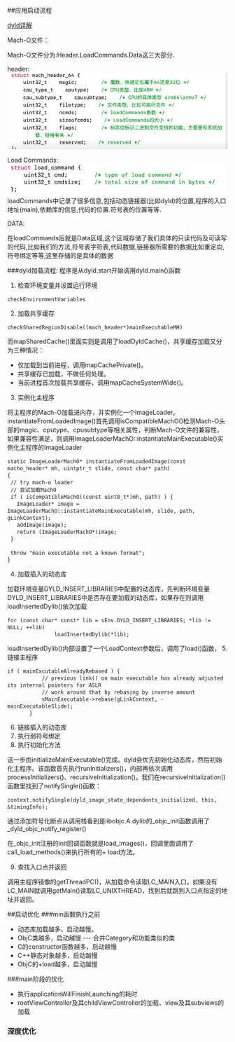 
##应用启动流程

[dyld详解](https://www.dllhook.com/post/238.html)


Mach-O文件：

Mach-O文件分为:Header.LoadCommands.Data这三大部分.

header:
![](machoheader.png)


Load Commands:
![](loadcommands.png)
loadCommands中记录了很多信息,包括动态链接器(比如dyld)的位置,程序的入口地址(main),依赖库的信息,代码的位置.符号表的位置等等.


DATA:

在loadCommands后就是Data区域,这个区域存储了我们具体的只读代码及可读写的代码,比如我们的方法,符号表字符表,代码数据,链接器所需要的数据比如重定向,符号绑定等等,这里存储的是具体的数据


###dyld加载流程:
程序是从dyld.start开始调用dyld.main()函数

1. 检查环境变量并设置运行环境

 ```
 checkEnvironmentVariables
 ```
2. 加载共享缓存
 
 ```
 checkSharedRegionDisable((mach_header*)mainExecutableMH)
 ```
 而mapSharedCache()里面实则是调用了loadDyldCache()，共享缓存加载又分为三种情况：
 - 仅加载到当前进程，调用mapCachePrivate()。
 - 共享缓存已加载，不做任何处理。
 - 当前进程首次加载共享缓存，调用mapCacheSystemWide()。
 
3. 实例化主程序

 将主程序的Mach-O加载进内存，并实例化一个ImageLoader。instantiateFromLoadedImage()首先调用isCompatibleMachO()检测Mach-O头部的magic、cputype、cpusubtype等相关属性，判断Mach-O文件的兼容性，如果兼容性满足，则调用ImageLoaderMachO::instantiateMainExecutable()实例化主程序的ImageLoader

 ```
 static ImageLoaderMachO* instantiateFromLoadedImage(const macho_header* mh, uintptr_t slide, const char* path)
{
  // try mach-o loader
  // 尝试加载MachO
  if ( isCompatibleMachO((const uint8_t*)mh, path) ) {
    ImageLoader* image = ImageLoaderMachO::instantiateMainExecutable(mh, slide, path, gLinkContext);
    addImage(image);
    return (ImageLoaderMachO*)image;
  }
  
  throw "main executable not a known format";
}
 ```
4. 加载插入的动态库

 加载环境变量DYLD_INSERT_LIBRARIES中配置的动态库，先判断环境变量DYLD_INSERT_LIBRARIES中是否存在要加载的动态库，如果存在则调用loadInsertedDylib()依次加载

 ```
 for (const char* const* lib = sEnv.DYLD_INSERT_LIBRARIES; *lib != NULL; ++lib)
                loadInsertedDylib(*lib);
 ```
 loadInsertedDylib()内部设置了一个LoadContext参数后，调用了load()函数，
5. 链接主程序

 ```
 if ( mainExcutableAlreadyRebased ) {
            // previous link() on main executable has already adjusted its internal pointers for ASLR
            // work around that by rebasing by inverse amount
            sMainExecutable->rebase(gLinkContext, -mainExecutableSlide);
        }
 ```
6. 链接插入的动态库
7. 执行弱符号绑定
8. 执行初始化方法

 这一步由initializeMainExecutable()完成。dyld会优先初始化动态库，然后初始化主程序。该函数首先执行runInitializers()，内部再依次调用processInitializers()、recursiveInitialization()。我们在recursiveInitialization()函数里找到了notifySingle()函数：
 
 ```
 context.notifySingle(dyld_image_state_dependents_initialized, this, &timingInfo);
 ```
 通过添加符号化断点从调用栈看到是libobjc.A.dylib的_objc_init函数调用了_dyld_objc_notify_register()
 
 在_objc_init注册的init回调函数就是load_images()，回调里面调用了call_load_methods()来执行所有的+ load方法。 
 
9. 查找入口点并返回

 调用主程序镜像的getThreadPC()，从加载命令读取LC_MAIN入口，如果没有LC_MAIN就调用getMain()读取LC_UNIXTHREAD，找到后就跳到入口点指定的地址并返回。
 
 
##启动优化
###min函数执行之前

- 动态库加载越多，启动越慢。
- ObjC类越多，启动越慢 --- 合并Category和功能类似的类
- C的constructor函数越多，启动越慢
- C++静态对象越多，启动越慢
- ObjC的+load越多，启动越慢
    
###main阶段的优化
- 执行applicationWillFinishLaunching的耗时
- rootViewController及其childViewController的加载、view及其subviews的加载

### 深度优化






